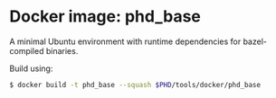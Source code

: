 # Docker image: phd_base

A minimal Ubuntu environment with runtime dependencies for bazel-compiled
binaries.

Build using:

```sh
$ docker build -t phd_base --squash $PHD/tools/docker/phd_base
```
